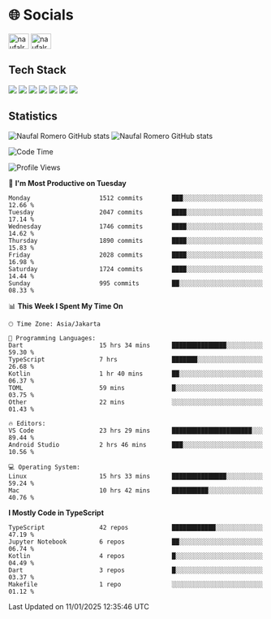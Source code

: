 <h1 align="">🌐 Socials</h1>
<p align="left">
<a href="https://linkedin.com/in/naufal-romero-putra-pratama-9ab816177/" target="blank"><img align="center" src="https://raw.githubusercontent.com/rahuldkjain/github-profile-readme-generator/master/src/images/icons/Social/linked-in-alt.svg" alt="naufalromero" height="30" width="40" /></a>
<a href="https://instagram.com/naufalromero" target="blank"><img align="center" src="https://raw.githubusercontent.com/rahuldkjain/github-profile-readme-generator/master/src/images/icons/Social/instagram.svg" alt="naufalromero" height="30" width="40" /></a>
</p>


<h2 align="">Tech Stack</h2>
<div align="">
  <img src="https://img.shields.io/badge/next.js-000000?style=for-the-badge&logo=nextdotjs&logoColor=white"/>
 <img src="https://img.shields.io/badge/typescript-%23007ACC.svg?style=for-the-badge&logo=typescript&logoColor=white"/>
 <img src="https://img.shields.io/badge/react-%2320232a.svg?style=for-the-badge&logo=react&logoColor=%2361DAFB"/>
 <img src="https://img.shields.io/badge/tailwindcss-%2338B2AC.svg?style=for-the-badge&logo=tailwind-css&logoColor=white"/>
 <img src="https://img.shields.io/badge/Prisma-3982CE?style=for-the-badge&logo=Prisma&logoColor=white"/>
 <img src="https://img.shields.io/badge/javascript-%23323330.svg?style=for-the-badge&logo=javascript&logoColor=%23F7DF1E"/>
 <img src="https://img.shields.io/badge/java-%23ED8B00.svg?style=for-the-badge&logo=openjdk&logoColor=white"/>
</div>


<h2 align="">Statistics</h2>
<div align="">
<img src="https://github-readme-stats-xi-nine-74.vercel.app/api?username=romves&show_icons=true&theme=tokyonight&include_all_commits=true&count_private=true" alt="Naufal Romero GitHub stats"/>
<img src="https://github-readme-stats-xi-nine-74.vercel.app/api/top-langs/?username=romves&theme=tokyonight&hide_border=false&include_all_commits=true&count_private=true&layout=compact" alt="Naufal Romero GitHub stats"/>
</div>

<!--START_SECTION:waka-->
![Code Time](http://img.shields.io/badge/Code%20Time-1%2C899%20hrs%2058%20mins-blue)

![Profile Views](http://img.shields.io/badge/Profile%20Views-3-blue)

📅 **I'm Most Productive on Tuesday** 

```text
Monday                   1512 commits        ███░░░░░░░░░░░░░░░░░░░░░░   12.66 % 
Tuesday                  2047 commits        ████░░░░░░░░░░░░░░░░░░░░░   17.14 % 
Wednesday                1746 commits        ████░░░░░░░░░░░░░░░░░░░░░   14.62 % 
Thursday                 1890 commits        ████░░░░░░░░░░░░░░░░░░░░░   15.83 % 
Friday                   2028 commits        ████░░░░░░░░░░░░░░░░░░░░░   16.98 % 
Saturday                 1724 commits        ████░░░░░░░░░░░░░░░░░░░░░   14.44 % 
Sunday                   995 commits         ██░░░░░░░░░░░░░░░░░░░░░░░   08.33 % 
```


📊 **This Week I Spent My Time On** 

```text
🕑︎ Time Zone: Asia/Jakarta

💬 Programming Languages: 
Dart                     15 hrs 34 mins      ███████████████░░░░░░░░░░   59.30 % 
TypeScript               7 hrs               ███████░░░░░░░░░░░░░░░░░░   26.68 % 
Kotlin                   1 hr 40 mins        ██░░░░░░░░░░░░░░░░░░░░░░░   06.37 % 
TOML                     59 mins             █░░░░░░░░░░░░░░░░░░░░░░░░   03.75 % 
Other                    22 mins             ░░░░░░░░░░░░░░░░░░░░░░░░░   01.43 % 

🔥 Editors: 
VS Code                  23 hrs 29 mins      ██████████████████████░░░   89.44 % 
Android Studio           2 hrs 46 mins       ███░░░░░░░░░░░░░░░░░░░░░░   10.56 % 

💻 Operating System: 
Linux                    15 hrs 33 mins      ███████████████░░░░░░░░░░   59.24 % 
Mac                      10 hrs 42 mins      ██████████░░░░░░░░░░░░░░░   40.76 % 
```

**I Mostly Code in TypeScript** 

```text
TypeScript               42 repos            ████████████░░░░░░░░░░░░░   47.19 % 
Jupyter Notebook         6 repos             ██░░░░░░░░░░░░░░░░░░░░░░░   06.74 % 
Kotlin                   4 repos             █░░░░░░░░░░░░░░░░░░░░░░░░   04.49 % 
Dart                     3 repos             █░░░░░░░░░░░░░░░░░░░░░░░░   03.37 % 
Makefile                 1 repo              ░░░░░░░░░░░░░░░░░░░░░░░░░   01.12 % 
```




 Last Updated on 11/01/2025 12:35:46 UTC
<!--END_SECTION:waka-->

